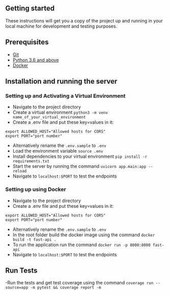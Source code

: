 ## Getting started 
These instructions will get you a copy of the project up and running in your local machine for development and testing purposes.

## Prerequisites
- [Git](https://git-scm.com/download/)
- [Python 3.6 and above](https://www.python.org/downloads/)
- [Docker](https://www.docker.com/)


## Installation and running the server

### Setting up and Activating a Virtual Environment
- Navigate to the project directory
- Create a virtual environment `python3 -m venv name_of_your_virtual_environment`
- Create a .env file and put these key=values in it:
```
export ALLOWED_HOST="Allowed hosts for CORS"
export PORT="port number"
```
- Alternatively rename the `.env.sample` to `.env` 
- Load the environment variable `source .env`
- Install dependencies to your virtual environment `pip install -r requirements.txt`
- Start the server by running the command `uvicorn app.main:app --reload`
- Navigate to `localhost:$PORT` to test the endpoints

### Setting up using Docker
- Navigate to the project directory
- Create a .env file and put these key=values in it:
```
export ALLOWED_HOST="Allowed hosts for CORS"
export PORT="port number"
```
- Alternatively rename the `.env.sample` to `.env` 
- In the root folder build the docker image using the command `docker build -t fast-api .`
- To run the application run the command `docker run -p 8000:8000 fast-api`
- Navigate to `localhost:$PORT` to test the endpoints

## Run Tests
-Run the tests and get test coverage using the command `coverage run --source=app -m pytest && coverage report -m`
